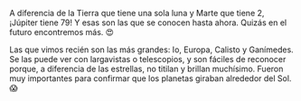 A diferencia de la Tierra que tiene una sola luna y Marte que tiene 2, ¡Júpiter tiene 79! Y esas son las que se conocen hasta ahora. Quizás en el futuro encontremos más. :heart_eyes:

Las que vimos recién son las más grandes: Io, Europa, Calisto y Ganímedes. Se las puede ver con largavistas o telescopios, y son fáciles de reconocer porque, a diferencia de las estrellas, no titilan y brillan muchísimo. Fueron muy importantes para confirmar que los planetas giraban alrededor del Sol. :scream: 